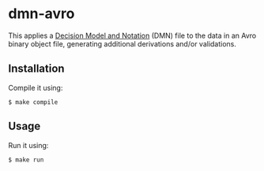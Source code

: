 # dmn-avro

This applies a [Decision Model and Notation](https://en.wikipedia.org/wiki/Decision_Model_and_Notation) (DMN) file to the data in an Avro binary object file, generating additional derivations and/or validations.

## Installation

Compile it using:

    $ make compile

## Usage

Run it using:

    $ make run
